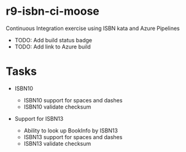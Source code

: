 # r9-isbn-ci-moose
Continuous Integration exercise using ISBN kata and Azure Pipelines 

- TODO: Add build status badge
- TODO: Add link to Azure build


# Tasks
- ISBN10
  - ISBN10 support for spaces and dashes
  - ISBN10 validate checksum

- Support for ISBN13
  - Ability to look up BookInfo by ISBN13
  - ISBN13 support for spaces and dashes
  - ISBN13 validate checksum
